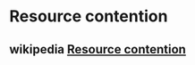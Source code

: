 # Resource contention

## wikipedia [Resource contention](https://en.wikipedia.org/wiki/Resource_contention)